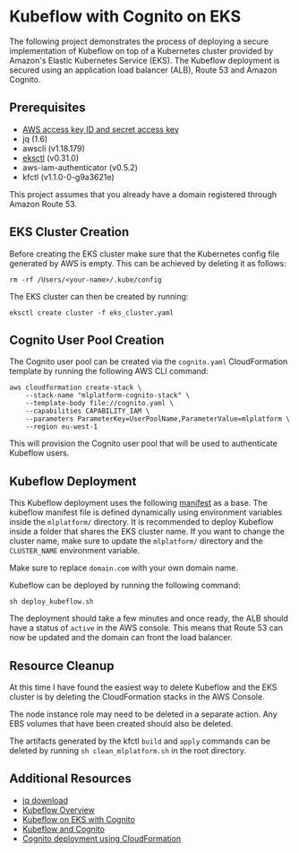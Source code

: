 # Kubeflow with Cognito on EKS
The following project demonstrates the process of deploying a secure implementation of Kubeflow on top of a Kubernetes cluster provided by Amazon's Elastic Kubernetes Service (EKS). The Kubeflow deployment is secured using an application load balancer (ALB), Route 53 and Amazon Cognito.

## Prerequisites
- [AWS access key ID and secret access key](https://docs.aws.amazon.com/IAM/latest/UserGuide/getting-started_create-delegated-user.html)
- jq (1.6)
- awscli (v1.18.179)
- [eksctl](https://eksctl.io) (v0.31.0)
- aws-iam-authenticator (v0.5.2)
- kfctl (v1.1.0-0-g9a3621e)

This project assumes that you already have a domain registered through Amazon Route 53.

## EKS Cluster Creation
Before creating the EKS cluster make sure that the Kubernetes config file generated by AWS is empty. This can be achieved by deleting it as follows:
``` 
rm -rf /Users/<your-name>/.kube/config 
```

The EKS cluster can then be created by running:
``` 
eksctl create cluster -f eks_cluster.yaml 
```

## Cognito User Pool Creation
The Cognito user pool can be created via the `cognito.yaml` CloudFormation template by running the following AWS CLI command:
```
aws cloudformation create-stack \
    --stack-name "mlplatform-cognito-stack" \
    --template-body file://cognito.yaml \
    --capabilities CAPABILITY_IAM \
    --parameters ParameterKey=UserPoolName,ParameterValue=mlplatform \
    --region eu-west-1
```

This will provision the Cognito user pool that will be used to authenticate Kubeflow users.

## Kubeflow Deployment
This Kubeflow deployment uses the following [manifest](https://raw.githubusercontent.com/kubeflow/manifests/v1.1-branch/kfdef/kfctl_aws_cognito.v1.1.0.yaml) as a base. The kubeflow manifest file is defined dynamically using environment variables inside the `mlplatform/` directory. It is recommended to deploy Kubeflow inside a folder that shares the EKS cluster name. If you want to change the cluster name, make sure to update the `mlplatform/` directory and the `CLUSTER_NAME` environment variable.

Make sure to replace `domain.com` with your own domain name.

Kubeflow can be deployed by running the following command:
```
sh deploy_kubeflow.sh
```

The deployment should take a few minutes and once ready, the ALB should have a status of `active` in the AWS console. This means that Route 53 can now be updated and the domain can front the load balancer.

## Resource Cleanup
At this time I have found the easiest way to delete Kubeflow and the EKS cluster is by deleting the CloudFormation stacks in the AWS Console.

The node instance role may need to be deleted in a separate action. Any EBS volumes that have been created should also be deleted.

The artifacts generated by the kfctl `build` and `apply` commands can be deleted by running `sh clean_mlplatform.sh` in the root directory.

## Additional Resources
- [jq download](https://stedolan.github.io/jq/download/)
- [Kubeflow Overview](https://www.kubeflow.org/docs/about/kubeflow/)
- [Kubeflow on EKS with Cognito](https://www.kubeflow.org/docs/aws/aws-e2e/)
- [Kubeflow and Cognito](https://devopstar.com/2020/03/31/kubeflow-on-eks-cognito-authentication)
- [Cognito deployment using CloudFormation](https://gist.github.com/singledigit/2c4d7232fa96d9e98a3de89cf6ebe7a5)